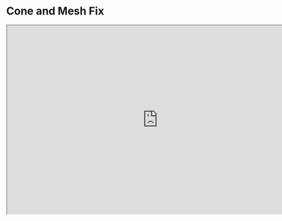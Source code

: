 # Cone and Mesh Fix

<p><iframe title="YouTube video player" src="https://www.youtube.com/embed/BvQ90YSwp8c?si=KMRrQViuhBUth4VE" width="800" height="500" allowfullscreen="allowfullscreen" allow="accelerometer; autoplay; clipboard-write; encrypted-media; gyroscope; picture-in-picture; web-share"></iframe></p>